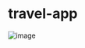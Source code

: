 # travel-app
![image](https://user-images.githubusercontent.com/47258925/125134689-c3a5a200-e0d5-11eb-9fc1-c219ac828a08.png)
